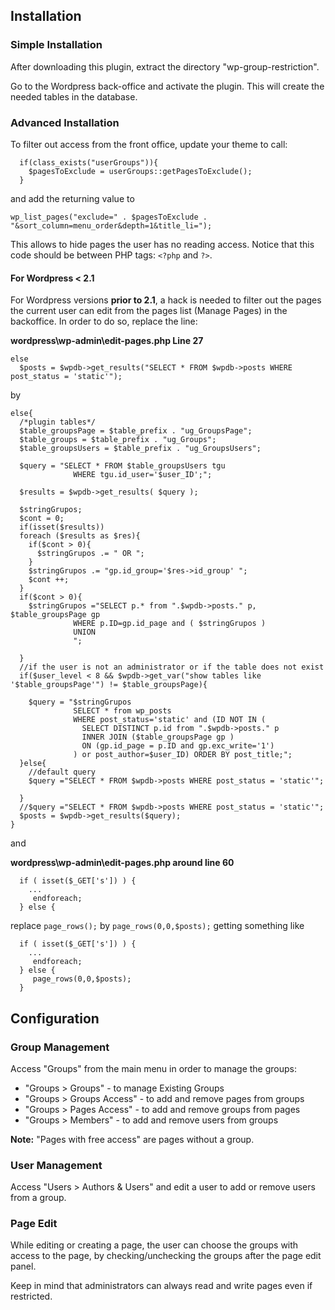 ## Installation ##


### Simple Installation ###

After downloading this plugin, extract the directory "wp-group-restriction".

Go to the Wordpress back-office and activate the plugin. This will create the needed tables in the database.

### Advanced Installation ###


To filter out access from the front office, update your theme to call:
```
  if(class_exists("userGroups")){
    $pagesToExclude = userGroups::getPagesToExclude();
  }
```
and add the returning value to
```
wp_list_pages("exclude=" . $pagesToExclude . "&sort_column=menu_order&depth=1&title_li=");
```
This allows to hide pages the user has no reading access. Notice that this code should be between PHP tags: `<?php` and `?>`.

#### For Wordpress < 2.1 ####
For Wordpress versions **prior to 2.1**, a hack is needed to filter out the pages the current user can edit from the pages list (Manage Pages) in the backoffice.
In order to do so, replace the line:

**wordpress\wp-admin\edit-pages.php Line 27**
```
else
  $posts = $wpdb->get_results("SELECT * FROM $wpdb->posts WHERE post_status = 'static'");
```

by

```
else{
  /*plugin tables*/
  $table_groupsPage = $table_prefix . "ug_GroupsPage";
  $table_groups = $table_prefix . "ug_Groups";
  $table_groupsUsers = $table_prefix . "ug_GroupsUsers";
  
  $query = "SELECT * FROM $table_groupsUsers tgu
              WHERE tgu.id_user='$user_ID';";
              
  $results = $wpdb->get_results( $query );
  
  $stringGrupos;
  $cont = 0;
  if(isset($results))
  foreach ($results as $res){
    if($cont > 0){
      $stringGrupos .= " OR ";
    }
    $stringGrupos .= "gp.id_group='$res->id_group' ";
    $cont ++;
  }
  if($cont > 0){
    $stringGrupos ="SELECT p.* from ".$wpdb->posts." p, $table_groupsPage gp
              WHERE p.ID=gp.id_page and ( $stringGrupos )
              UNION
              ";
    
  }
  //if the user is not an administrator or if the table does not exist
  if($user_level < 8 && $wpdb->get_var("show tables like '$table_groupsPage'") != $table_groupsPage){ 
    
    $query = "$stringGrupos
              SELECT * from wp_posts
              WHERE post_status='static' and (ID NOT IN (
              	SELECT DISTINCT p.id from ".$wpdb->posts." p
              	INNER JOIN ($table_groupsPage gp )
              	ON (gp.id_page = p.ID and gp.exc_write='1')
              ) or post_author=$user_ID) ORDER BY post_title;";
  }else{
    //default query
    $query ="SELECT * FROM $wpdb->posts WHERE post_status = 'static'";
  
  }
  //$query ="SELECT * FROM $wpdb->posts WHERE post_status = 'static'";
  $posts = $wpdb->get_results($query);
}
```

and

**wordpress\wp-admin\edit-pages.php around line 60**
```
  if ( isset($_GET['s']) ) {
	...
     endforeach;
  } else {
```
replace `page_rows();` by `page_rows(0,0,$posts);` getting something like

```
  if ( isset($_GET['s']) ) {
	...
     endforeach;
  } else {
     page_rows(0,0,$posts);
  }
```

## Configuration ##

### Group Management ###

Access "Groups" from the main menu in order to manage the groups:
  * "Groups > Groups" - to manage Existing Groups
  * "Groups > Groups Access" - to add and remove pages from groups
  * "Groups > Pages Access" - to add and remove groups from pages
  * "Groups > Members" - to add and remove users from groups

**Note:** "Pages with free access" are pages without a group.

### User Management ###
Access "Users > Authors & Users" and edit a user to add or remove users from a group.

### Page Edit ###

While editing or creating a page, the user can choose the groups with access to the page, by checking/unchecking the groups after the page edit panel.

Keep in mind that administrators can always read and write pages even if restricted.